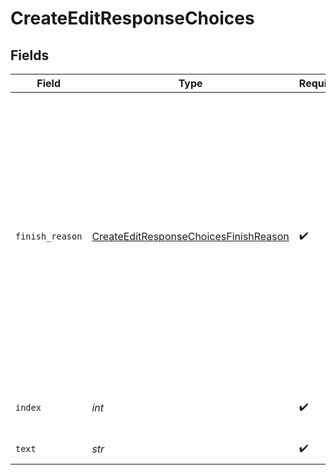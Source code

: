 # CreateEditResponseChoices


## Fields

| Field                                                                                                                                                                                                                                                                                                     | Type                                                                                                                                                                                                                                                                                                      | Required                                                                                                                                                                                                                                                                                                  | Description                                                                                                                                                                                                                                                                                               |
| --------------------------------------------------------------------------------------------------------------------------------------------------------------------------------------------------------------------------------------------------------------------------------------------------------- | --------------------------------------------------------------------------------------------------------------------------------------------------------------------------------------------------------------------------------------------------------------------------------------------------------- | --------------------------------------------------------------------------------------------------------------------------------------------------------------------------------------------------------------------------------------------------------------------------------------------------------- | --------------------------------------------------------------------------------------------------------------------------------------------------------------------------------------------------------------------------------------------------------------------------------------------------------- |
| `finish_reason`                                                                                                                                                                                                                                                                                           | [CreateEditResponseChoicesFinishReason](../../models/shared/createeditresponsechoicesfinishreason.md)                                                                                                                                                                                                     | :heavy_check_mark:                                                                                                                                                                                                                                                                                        | The reason the model stopped generating tokens. This will be `stop` if the model hit a natural stop point or a provided stop sequence,<br/>`length` if the maximum number of tokens specified in the request was reached,<br/>or `content_filter` if content was omitted due to a flag from our content filters.<br/> |
| `index`                                                                                                                                                                                                                                                                                                   | *int*                                                                                                                                                                                                                                                                                                     | :heavy_check_mark:                                                                                                                                                                                                                                                                                        | The index of the choice in the list of choices.                                                                                                                                                                                                                                                           |
| `text`                                                                                                                                                                                                                                                                                                    | *str*                                                                                                                                                                                                                                                                                                     | :heavy_check_mark:                                                                                                                                                                                                                                                                                        | The edited result.                                                                                                                                                                                                                                                                                        |